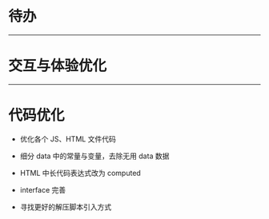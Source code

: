 # 待办

---

# 交互与体验优化

---

# 代码优化

- 优化各个 JS、HTML 文件代码

- 细分 data 中的常量与变量，去除无用 data 数据

- HTML 中长代码表达式改为 computed

- interface 完善

- 寻找更好的解压脚本引入方式
